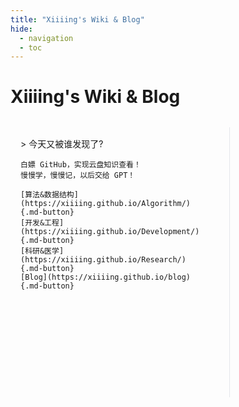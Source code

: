 ```yaml
---
title: "Xiiiing's Wiki & Blog"
hide:
  - navigation
  - toc
---
```


# Xiiiing's Wiki & Blog

<style>
.flex-row {
  display: flex;
  gap: 2rem;
  align-items: flex-start;
  margin-top: 2rem;
}

.text-column {
  flex: 1;
  padding: 1rem;
}

.map-column {
  flex: 1;
  padding: 1rem;
  border-left: 1px solid #e5e7eb;
}

#map-container {
  width: 100%;
  height: 400px;
}
</style>

<div class="flex-row">
  <div class="text-column">
    > 今天又被谁发现了?

    白嫖 GitHub，实现云盘知识查看！  
    慢慢学，慢慢记，以后交给 GPT！

    [算法&数据结构](https://xiiiing.github.io/Algorithm/){.md-button}  
    [开发&工程](https://xiiiing.github.io/Development/){.md-button}  
    [科研&医学](https://xiiiing.github.io/Research/){.md-button}  
    [Blog](https://xiiiing.github.io/blog){.md-button}
  </div>

  <div class="map-column">
    <div id="map-container"></div>
  </div>
</div>